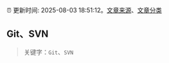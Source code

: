 :alarm_clock: 更新时间: 2025-08-03 18:51:12。[文章来源](/README.md)、[文章分类](/TAGS.md)

## Git、SVN


> 关键字：`Git`、`SVN`



